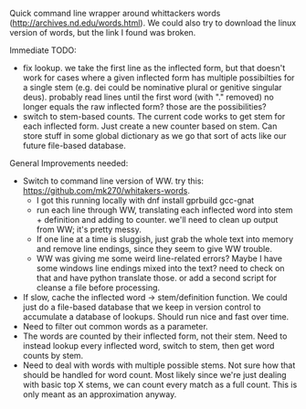 Quick command line wrapper around whittackers words (http://archives.nd.edu/words.html).
We could also try to download the linux version of words, but the link I found
was broken.

Immediate TODO:

 * fix lookup. we take the first line as the inflected form, but that doesn't work for cases where a given inflected form has multiple possibilties for a single stem (e.g. dei could be nominative plural or genitive singular deus). probably read lines until the first word (with "." removed) no longer equals the raw inflected form? those are the possibilities?
 * switch to stem-based counts. The current code works to get stem for each inflected form. Just create a new counter based on stem. Can store stuff in some global dictionary as we go that sort of acts like our future file-based database.


General Improvements needed:

 * Switch to command line version of WW. try this: https://github.com/mk270/whitakers-words.
   * I got this running locally with dnf install gprbuild gcc-gnat
   * run each line through WW, translating each inflected word into stem + definition and adding to counter. we'll need to clean up output from WW; it's pretty messy.
   * If one line at a time is sluggish, just grab the whole text into memory and remove line endings, since they seem to give WW trouble.
   * WW was giving me some weird line-related errors? Maybe I have some windows line endings mixed into the text? need to check on that and have python translate those. or add a second script for cleanse a file before processing.
 * If slow, cache the inflected word -> stem/definition function. We could just do a file-based database that we keep in version control to accumulate a database of lookups. Should run nice and fast over time.
 * Need to filter out common words as a parameter.
 * The words are counted by their inflected form, not their stem. Need to instead lookup every inflected word, switch to stem, then get word counts by stem.
 * Need to deal with words with multiple possible stems. Not sure how that should be handled for word count. Most likely since we're just dealing with basic top X stems, we can count every match as a full count. This is only meant as an approximation anyway.
